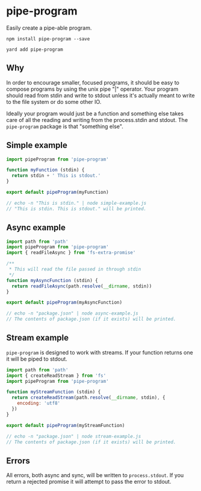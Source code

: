 # pipe-program

Easily create a pipe-able program. 

`npm install pipe-program --save`

`yard add pipe-program`

## Why

In order to encourage smaller, focused programs, it should be easy to compose programs by using the unix pipe "|" operator. 
Your program should read from stdin and write to stdout unless it's actually meant to write to the file system or do some other IO.

Ideally your program would just be a function and something else takes care of all the reading and writing from the process.stdin and stdout.
The `pipe-program` package is that "something else".

## Simple example

```js
import pipeProgram from 'pipe-program'

function myFunction (stdin) {
  return stdin + ' This is stdout.'
}

export default pipeProgram(myFunction)

// echo -n "This is stdin." | node simple-example.js
// "This is stdin. This is stdout." will be printed.
```

## Async example

```js
import path from 'path'
import pipeProgram from 'pipe-program'
import { readFileAsync } from 'fs-extra-promise'

/**
 * This will read the file passed in through stdin
 */
function myAsyncFunction (stdin) {
  return readFileAsync(path.resolve(__dirname, stdin))
}

export default pipeProgram(myAsyncFunction)

// echo -n "package.json" | node async-example.js
// The contents of package.json (if it exists) will be printed.
```

## Stream example

`pipe-program` is designed to work with streams. If your function
returns one it will be piped to stdout.

```js
import path from 'path'
import { createReadStream } from 'fs'
import pipeProgram from 'pipe-program'

function myStreamFunction (stdin) {
  return createReadStream(path.resolve(__dirname, stdin), {
    encoding: 'utf8'
  })
}

export default pipeProgram(myStreamFunction)

// echo -n "package.json" | node stream-example.js
// The contents of package.json (if it exists) will be printed.
```

## Errors

All errors, both async and sync, will be written to `process.stdout`.
If you return a rejected promise it will attempt to pass the error to stdout.

